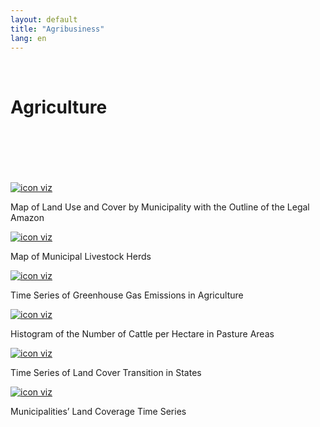 ```yaml
---
layout: default
title: "Agribusiness"
lang: en
---
```


<link rel="stylesheet" href="style.css">

<br>

<h1 class="title-about">Agriculture</h1>

<br>
<br>
<br>
<br>
<br>

<div class="imagens-container">
   <div class="icone-bloco">
    <a href="{{ site.baseurl }}/en/viz/mapa-de-cobertura-dos-municipios" target="_blank" rel="noopener noreferrer">
      <img src="{{ site.baseurl }}/assets/img/icons_viz/icon_mapa_cobertura_mun.png" alt="icon viz">
    </a><br>
    <p>Map of Land Use and Cover by Municipality with the Outline of the Legal Amazon</p>
   </div>

   <div class="icone-bloco">
    <a href="{{ site.baseurl }}/en/viz/mapa-do-efetivo-pecuario-dos-municipios" target="_blank" rel="noopener noreferrer">
      <img src="{{ site.baseurl }}/assets/img/icons_viz/icon_map_rebanho.png" alt="icon viz">
    </a><br>
    <p>Map of Municipal Livestock Herds</p>
   </div>

   <div class="icone-bloco">
    <a href="{{ site.baseurl }}/en/viz/series-temporais-de-emissoes-de-gases-estufa-na-agropecuaria" target="_blank" rel="noopener noreferrer">
      <img src="{{ site.baseurl }}/assets/img/icons_viz/icon_ts_gases_estufa.png" alt="icon viz">
    </a><br>
    <p>Time Series of Greenhouse Gas Emissions in Agriculture</p>
   </div>

   <div class="icone-bloco">
    <a href="{{ site.baseurl }}/en/viz/histograma-da-quantidade-de-bois-por-hectare-em-areas-de-pastagem" target="_blank" rel="noopener noreferrer">
      <img src="{{ site.baseurl }}/assets/img/icons_viz/icon_hist_bois_por_hectare.jpg" alt="icon viz">
    </a><br>
    <p>Histogram of the Number of Cattle per Hectare in Pasture Areas</p>
   </div>
<!--
   <div class="icone-bloco">
    <a href="{{ site.baseurl }}/en/viz/mapa-gado-pastagem" target="_blank" rel="noopener noreferrer">
      <img src="{{ site.baseurl }}/assets/img/icons_viz/procurar_icon.png" alt="icon viz">
    </a><br>
    <p>title</p>
   </div>
-->
<!--
   <div class="icone-bloco">
    <a href="{{ site.baseurl }}/en/viz/ranking-cobertura-terra" target="_blank" rel="noopener noreferrer">
      <img src="{{ site.baseurl }}/assets/img/icons_viz/procurar_icon.png" alt="icon viz">
    </a><br>
    <p>Title</p>
   </div>
-->
   <div class="icone-bloco">
    <a href="{{ site.baseurl }}/en/viz/series-temporais-da-transicao-de-cobertura-de-terra-dos-estados" target="_blank" rel="noopener noreferrer">
      <img src="{{ site.baseurl }}/assets/img/icons_viz/icon_ts_mudanca_de_cobertura_dos_estados.png" alt="icon viz">
    </a><br>
    <p>Time Series of Land Cover Transition in States</p>
   </div>

   <div class="icone-bloco">
    <a href="{{ site.baseurl }}/en/viz/series-temporais-de-cobertura-da-terra-dos-municipios" target="_blank" rel="noopener noreferrer">
      <img src="{{ site.baseurl }}/assets/img/icons_viz/icon_ts_mudanca_de_cobertura_dos_municipios.png" alt="icon viz">
    </a><br>
    <p>Municipalities’ Land Coverage Time Series</p>
   </div>
<!--
   <div class="icone-bloco">
    <a href="{{ site.baseurl }}/en/viz/series-temporais-de-uso-e-cobertura-de-terra-dos-estados" target="_blank" rel="noopener noreferrer">
      <img src="{{ site.baseurl }}/assets/img/icons_viz/procurar_icon.png" alt="icon viz">
    </a><br>
    <p>Title</p>
   </div>
-->


  </div>

<br>
<br>
<br>
<br>
